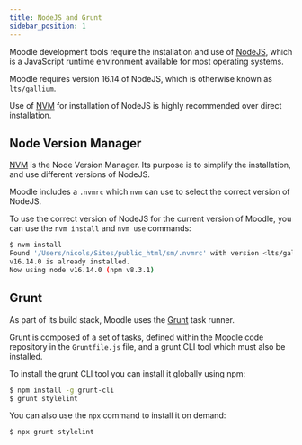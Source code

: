 ```yaml
---
title: NodeJS and Grunt
sidebar_position: 1
---
```


Moodle development tools require the installation and use of [NodeJS](https://nodejs.org/en/), which is a JavaScript runtime environment available for most operating systems.

Moodle requires version 16.14 of NodeJS, which is otherwise known as `lts/gallium`.

Use of [NVM](#node-version-manager) for installation of NodeJS is highly recommended over direct installation.

## Node Version Manager

[NVM](https://github.com/nvm-sh/nvm) is the Node Version Manager. Its purpose is to simplify the installation, and use different versions of NodeJS.

Moodle includes a `.nvmrc` which `nvm` can use to select the correct version of NodeJS.

To use the correct version of NodeJS for the current version of Moodle, you can use the `nvm install` and `nvm use` commands:

```bash
$ nvm install
Found '/Users/nicols/Sites/public_html/sm/.nvmrc' with version <lts/gallium>
v16.14.0 is already installed.
Now using node v16.14.0 (npm v8.3.1)
```

## Grunt

As part of its build stack, Moodle uses the [Grunt](https://gruntjs.com) task runner.

Grunt is composed of a set of tasks, defined within the Moodle code repository in the `Gruntfile.js` file, and a grunt CLI tool which must also be installed.

To install the grunt CLI tool you can install it globally using npm:

```bash
$ npm install -g grunt-cli
$ grunt stylelint
```

You can also use the `npx` command to install it on demand:

```bash
$ npx grunt stylelint
```
